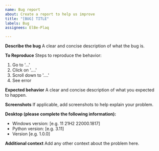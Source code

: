 ```yaml
---
name: Bug report
about: Create a report to help us improve
title: "[BUG] TITLE"
labels: Bug
assignees: ElBe-Plaq

---
```


**Describe the bug**
A clear and concise description of what the bug is.

**To Reproduce**
Steps to reproduce the behavior:

1. Go to '...'
2. Click on '....'
3. Scroll down to '....'
4. See error

**Expected behavior**
A clear and concise description of what you expected to happen.

**Screenshots**
If applicable, add screenshots to help explain your problem.

**Desktop (please complete the following information):**

- Windows version: [e.g. 11 21H2 22000.1817]
- Python version: [e.g. 3.11]
- Version [e.g. 1.0.0]

**Additional context**
Add any other context about the problem here.
